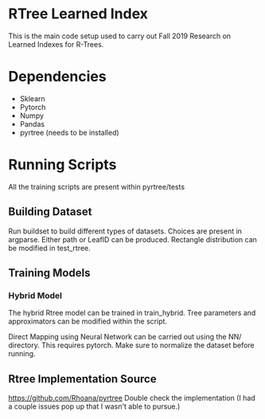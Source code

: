 # RTree Learned Index
This is the main code setup used to carry out Fall 2019 Research on Learned Indexes for R-Trees.


# Dependencies

  - Sklearn
  - Pytorch
  - Numpy
  - Pandas
  - pyrtree (needs to be installed)

# Running Scripts
All the training scripts are present within pyrtree/tests

## Building Dataset
Run buildset to build different types of datasets. Choices are present in argparse. Either path or LeafID can be produced. Rectangle distribution can be modified in test_rtree.

## Training Models
### Hybrid Model
The hybrid Rtree model can be trained in train_hybrid. Tree parameters and approximators can be modified within the script. 


Direct Mapping using Neural Network can be carried out using the NN/ directory. This requires pytorch. Make sure to normalize the dataset before running. 

## Rtree Implementation Source
https://github.com/Rhoana/pyrtree
Double check the implementation (I had a couple issues pop up that I wasn't able to pursue.)
